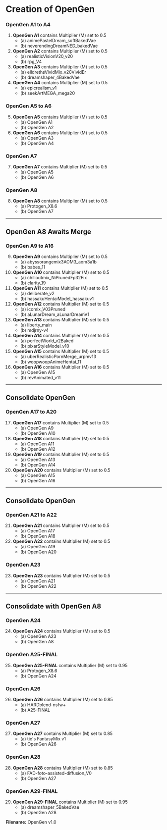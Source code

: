# Creation of OpenGen

### OpenGen A1 to A4

1. **OpenGen A1** contains Multiplier (M) set to 0.5
   - (a) animePastelDream_softBakedVae
   - (b) neverendingDreamNED_bakedVae
2. **OpenGen A2** contains Multiplier (M) set to 0.5
   - (a) realisticVisionV20_v20
   - (b) rpg_V4
3. **OpenGen A3** contains Multiplier (M) set to 0.5
   - (a) elldrethsVividMix_v20VividEr
   - (b) dreamshaper_4BakedVae
4. **OpenGen A4** contains Multiplier (M) set to 0.5
   - (a) epicrealism_v1
   - (b) seekArtMEGA_mega20

### OpenGen A5 to A6

5. **OpenGen A5** contains Multiplier (M) set to 0.5
   - (a) OpenGen A1
   - (b) OpenGen A2
6. **OpenGen A6** contains Multiplier (M) set to 0.5
   - (a) OpenGen A3
   - (b) OpenGen A4

### OpenGen A7

7. **OpenGen A7** contains Multiplier (M) set to 0.5
   - (a) OpenGen A5
   - (b) OpenGen A6

### OpenGen A8

8. **OpenGen A8** contains Multiplier (M) set to 0.5
   - (a) Protogen_X8.6
   - (b) OpenGen A7

---
**OpenGen A8 Awaits Merge**
---

### OpenGen A9 to A16

9. **OpenGen A9** contains Multiplier (M) set to 0.5
   - (a) abyssorangemix3AOM3_aom3a1b
   - (b) babes_11
10. **OpenGen A10** contains Multiplier (M) set to 0.5
    - (a) chilloutmix_NiPrunedFp32Fix
    - (b) clarity_19
11. **OpenGen A11** contains Multiplier (M) set to 0.5
    - (a) deliberate_v2
    - (b) hassakuHentaiModel_hassakuv1
12. **OpenGen A12** contains Multiplier (M) set to 0.5
    - (a) icomix_V03Pruned
    - (b) aLunarDream_aLunarDreamV1
13. **OpenGen A13** contains Multiplier (M) set to 0.5
    - (a) liberty_main
    - (b) mdjrny-v4
14. **OpenGen A14** contains Multiplier (M) set to 0.5
    - (a) perfectWorld_v2Baked
    - (b) pixarStyleModel_v10
15. **OpenGen A15** contains Multiplier (M) set to 0.5
    - (a) uberRealisticPornMerge_urpmv13
    - (b) woopwoopAnimeHentai_11
16. **OpenGen A16** contains Multiplier (M) set to 0.5
    - (a) OpenGen A15
    - (b) revAnimated_v11

---
**Consolidate OpenGen**
---

### OpenGen A17 to A20

17. **OpenGen A17** contains Multiplier (M) set to 0.5
    - (a) OpenGen A9
    - (b) OpenGen A10
18. **OpenGen A18** contains Multiplier (M) set to 0.5
    - (a) OpenGen A11
    - (b) OpenGen A12
19. **OpenGen A19** contains Multiplier (M) set to 0.5
    - (a) OpenGen A13
    - (b) OpenGen A14
20. **OpenGen A20** contains Multiplier (M) set to 0.5
    - (a) OpenGen A15
    - (b) OpenGen A16

---
**Consolidate OpenGen**
---

### OpenGen A21 to A22

21. **OpenGen A21** contains Multiplier (M) set to 0.5
    - (a) OpenGen A17
    - (b) OpenGen A18
22. **OpenGen A22** contains Multiplier (M) set to 0.5
    - (a) OpenGen A19
    - (b) OpenGen A20

### OpenGen A23

23. **OpenGen A23** contains Multiplier (M) set to 0.5
    - (a) OpenGen A21
    - (b) OpenGen A22

---
**Consolidate with OpenGen A8**
---

### OpenGen A24

24. **OpenGen A24** contains Multiplier (M) set to 0.5
    - (a) OpenGen A23
    - (b) OpenGen A8

### OpenGen A25-FINAL

25. **OpenGen A25-FINAL** contains Multiplier (M) set to 0.95
    - (a) Protogen_X8.6
    - (b) OpenGen A24

### OpenGen A26

26. **OpenGen A26** contains Multiplier (M) set to 0.85
    - (a) HARDblend-nsfw+
    - (b) A25-FINAL

### OpenGen A27

27. **OpenGen A27** contains Multiplier (M) set to 0.85
    - (a) tie's FantasyMix v1
    - (b) OpenGen A26

### OpenGen A28

28. **OpenGen A28** contains Multiplier (M) set to 0.85
    - (a) FAD-foto-assisted-diffusion_V0
    - (b) OpenGen A27

### OpenGen A29-FINAL

29. **OpenGen A29-FINAL** contains Multiplier (M) set to 0.95
    - (a) dreamshaper_5BakedVae
    - (b) OpenGen A28

**Filename:** OpenGen v1.0
